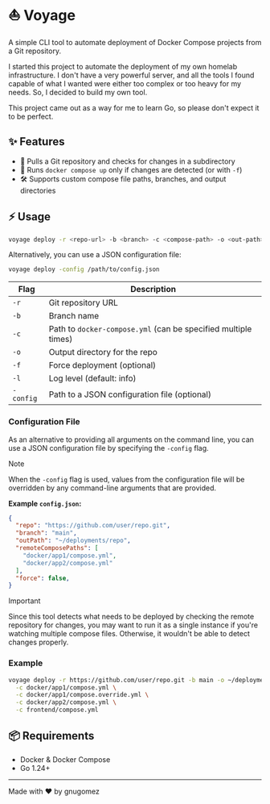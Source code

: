 # ⛵ Voyage

A simple CLI tool to automate deployment of Docker Compose projects from a Git repository.

I started this project to automate the deployment of my own homelab infrastructure. I don't have a very powerful server, and all the tools I found capable of what I wanted were either too complex or too heavy for my needs. So, I decided to build my own tool.

This project came out as a way for me to learn Go, so please don't expect it to be perfect.

## ✨ Features

- 🐳 Pulls a Git repository and checks for changes in a subdirectory
- 🔄 Runs `docker compose up` only if changes are detected (or with `-f`)
- 🛠️ Supports custom compose file paths, branches, and output directories

## ⚡ Usage


```sh
voyage deploy -r <repo-url> -b <branch> -c <compose-path> -o <out-path> [-f] [-l debug|info|error|fatal]
```

Alternatively, you can use a JSON configuration file:

```sh
voyage deploy -config /path/to/config.json
```

| Flag      | Description                                                    |
| --------- | -------------------------------------------------------------- |
| `-r`      | Git repository URL                                             |
| `-b`      | Branch name                                                    |
| `-c`      | Path to `docker-compose.yml` (can be specified multiple times) |
| `-o`      | Output directory for the repo                                  |
| `-f`      | Force deployment (optional)                                    |
| `-l`      | Log level (default: info)                                      |
| `-config` | Path to a JSON configuration file (optional)                   |

### Configuration File

As an alternative to providing all arguments on the command line, you can use a JSON configuration file by specifying the `-config` flag.

> [!NOTE]
> When the `-config` flag is used, values from the configuration file will be overridden by any command-line arguments that are provided.

**Example `config.json`:**

```json
{
  "repo": "https://github.com/user/repo.git",
  "branch": "main",
  "outPath": "~/deployments/repo",
  "remoteComposePaths": [
    "docker/app1/compose.yml",
    "docker/app2/compose.yml"
  ],
  "force": false,
}
```

> [!IMPORTANT]  
> Since this tool detects what needs to be deployed by checking the remote repository for changes, you may want to run it as 
> a single instance if you're watching multiple compose files. Otherwise, it wouldn't be able to detect changes properly.

### Example

```sh
voyage deploy -r https://github.com/user/repo.git -b main -o ~/deployments/repo \
  -c docker/app1/compose.yml \
  -c docker/app1/compose.override.yml \
  -c docker/app2/compose.yml \
  -c frontend/compose.yml
```

## 📦 Requirements

- Docker & Docker Compose
- Go 1.24+

---

Made with ❤️ by gnugomez
